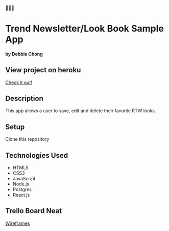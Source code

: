 :tulip::rabbit::tulip:
# Trend Newsletter/Look Book Sample App

#### by Debbie Chong

## View project on heroku
[Check it out!]()
## Description
This app allows a user to save, edit and delete their favorite RTW looks.

## Setup
Clone this repository

## Technologies Used
* HTML5
* CSS3
* JavaScript
* Node.js
* Postgres
* React.js

## Trello Board Neat
[Wireframes]()
